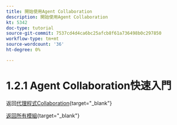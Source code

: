 ```yaml
---
title: 開始使用Agent Collaboration
description: 開始使用Agent Collaboration
kt: 5342
doc-type: tutorial
source-git-commit: 7537cd4d4ca6bc25afcb8f61a736498b0c297850
workflow-type: tm+mt
source-wordcount: '36'
ht-degree: 0%

---
```


# 1.2.1 Agent Collaboration快速入門

返回[代理程式Collaboration](./agentcollaboration.md){target="_blank"}

[返回所有模組](./../../../overview.md){target="_blank"}